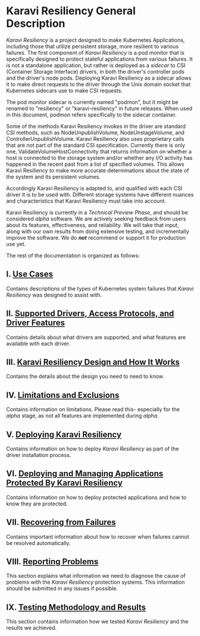 <!--
Copyright (c) 2021 Dell Inc., or its subsidiaries. All Rights Reserved.

Licensed under the Apache License, Version 2.0 (the "License");
you may not use this file except in compliance with the License.
You may obtain a copy of the License at

    http://www.apache.org/licenses/LICENSE-2.0
-->

# Karavi Resiliency General Description

_Karavi Resiliency_ is a project designed to make Kubernetes Applications, including those that utilize persistent storage, more resilient to various failures. The first component of _Karavi Resiliency_ is a pod monitor that is specifically designed to protect stateful applications from various failures. It is not a standalone application, but rather is deployed as a _sidecar_ to CSI (Container Storage Interface) drivers, in both the driver's controller pods and the driver's node pods. Deploying Karavi Resiliency as a sidecar allows it to make direct requests to the driver through the Unix domain socket that Kubernetes sidecars use to make CSI requests.

The pod monitor sidecar is currently named "podmon", but it might be renamed to "resiliency" or "karavi-resiliency" in future releases. When used in this document, podmon refers specifically to the sidecar container.

Some of the methods Karavi Resiliency invokes in the driver are standard CSI methods, such as NodeUnpublishVolume, NodeUnstageVolume, and ControllerUnpublishVolume. Karavi Resiliency also uses proprietary calls that are not part of the standard CSI specification. Currently there is only one, ValidateVolumeHostConnectivity that returns information on whether a host is connected to the storage system and/or whether any I/O activity has happened in the recent past from a list of specified volumes. This allows Karavi Resiliency to make more accurate determinations about the state of the system and its persistent volumes.

Accordingly Karavi Resiliency is adapted to, and qualified with each CSI driver it is to be used with. Different storage systems have different nuances and characteristics that Karavi Resiliency must take into account.

Karavi Resiliency is currently in a _Technical Preview Phase_, and should be considered _alpha_ software. We are actively seeking feedback from users about its features, effectiveness, and reliability. We will take that input, along with our own results from doing extensive testing, and incrementally improve the software. We do ***not*** recommend or support it for production use yet.

The rest of the documentation is organized as follows:

## I. [Use Cases](USE_CASES.md) 
Contains descriptions of the types of Kubernetes system failures that _Karavi Resiliency_ was designed to assist with. 

## II. [Supported Drivers, Access Protocols, and Driver Features](SUPPORTED_DRIVERS.md)
Contains details about what drivers are supported, and what features are available with each driver.

## III. [Karavi Resiliency Design and How It Works](DESIGN.md)
Contains the details about the design you need to need to know. 

## IV. [Limitations and Exclusions](LIMITATIONS.md)
Contains information on limitations. Please read this- especially for the _alpha_ stage, as not all features are implemented during _alpha_.

## V. [Deploying Karavi Resiliency](DEPLOYING.md)
Contains information on how to deploy _Karavi Resiliency_ as part of the driver installation process.

## VI. [Deploying and Managing Applications Protected By Karavi Resiliency](APPLICATIONS.md)
Contains information on how to deploy protected applications and how to know they are protected.

## VII. [Recovering from Failures](RECOVERY.md)
Contains important information about how to recover when failures cannot be resolved automatically.

## VIII. [Reporting Problems](PROBLEMS.md)
This section explains what information we need to diagnose the cause of problems with the _Karavi Resiliency_ protection systems. This information should be submitted in any issues if possible.

## IX. [Testing Methodology and Results](TESTING.md)
This section contains information how we tested _Karavi Resiliency_ and the results we achieved.





